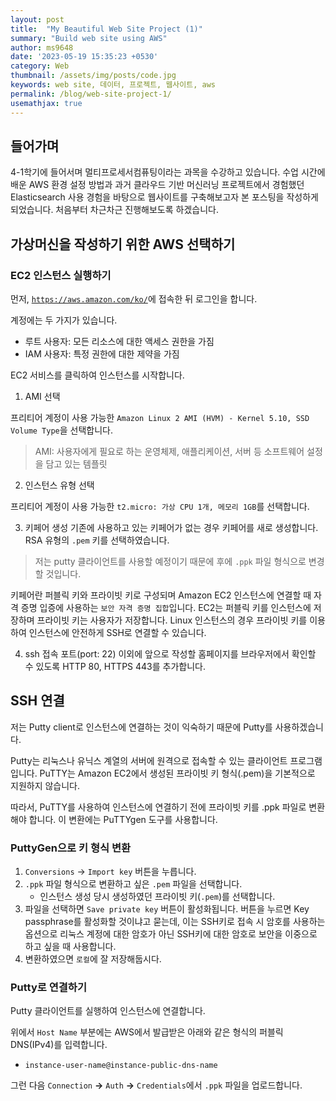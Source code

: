 ```yaml
---
layout: post
title:  "My Beautiful Web Site Project (1)"
summary: "Build web site using AWS"
author: ms9648
date: '2023-05-19 15:35:23 +0530'
category: Web
thumbnail: /assets/img/posts/code.jpg
keywords: web site, 데이터, 프로젝트, 웹사이트, aws
permalink: /blog/web-site-project-1/
usemathjax: true
---
```


## 들어가며
4-1학기에 들어서며 멀티프로세서컴퓨팅이라는 과목을 수강하고 있습니다. 수업 시간에 배운 AWS 환경 설정 방법과 과거 클라우드 기반 머신러닝 프로젝트에서 경험했던 Elasticsearch 사용 경험을 바탕으로 웹사이트를 구축해보고자 본 포스팅을 작성하게 되었습니다. 처음부터 차근차근 진행해보도록 하겠습니다.

## 가상머신을 작성하기 위한 AWS 선택하기
### EC2 인스턴스 실행하기
먼저, [`https://aws.amazon.com/ko/`](https://aws.amazon.com/ko/)에 접속한 뒤 로그인을 합니다.

계정에는 두 가지가 있습니다.
- 루트 사용자: 모든 리소스에 대한 액세스 권한을 가짐
- IAM 사용자: 특정 권한에 대한 제약을 가짐

EC2 서비스를 클릭하여 인스턴스를 시작합니다.

1. AMI 선택
   
  프리티어 계정이 사용 가능한 `Amazon Linux 2 AMI (HVM) - Kernel 5.10, SSD Volume Type`을 선택합니다.

> AMI: 사용자에게 필요로 하는 운영체제, 애플리케이션, 서버 등 소프트웨어 설정을 담고 있는 템플릿

2. 인스턴스 유형 선택
  
  프리티어 계정이 사용 가능한 `t2.micro: 가상 CPU 1개, 메모리 1GB`를 선택합니다.

3. 키페어 생성
  기존에 사용하고 있는 키페어가 없는 경우 키페어를 새로 생성합니다.
  RSA 유형의 `.pem` 키를 선택하였습니다.

> 저는 putty 클라이언트를 사용할 예정이기 때문에 후에 `.ppk` 파일 형식으로 변경할 것입니다.

키페어란 퍼블릭 키와 프라이빗 키로 구성되며 Amazon EC2 인스턴스에 연결할 때 자격 증명 입증에 사용하는 `보안 자격 증명 집합`입니다.
EC2는 퍼블릭 키를 인스턴스에 저장하며 프라이빗 키는 사용자가 저장합니다.
Linux 인스턴스의 경우 프라이빗 키를 이용하여 인스턴스에 안전하게 SSH로 연결할 수 있습니다.

4. ssh 접속 포트(port: 22) 이외에 앞으로 작성할 홈페이지를 브라우저에서 확인할 수 있도록 HTTP 80, HTTPS 443를 추가합니다.

## SSH 연결

저는 Putty client로 인스턴스에 연결하는 것이 익숙하기 때문에 Putty를 사용하겠습니다.

Putty는 리눅스나 유닉스 계열의 서버에 원격으로 접속할 수 있는 클라이언트 프로그램입니다. PuTTY는 Amazon EC2에서 생성된 프라이빗 키 형식(.pem)을 기본적으로 지원하지 않습니다. 

따라서, PuTTY를 사용하여 인스턴스에 연결하기 전에 프라이빗 키를 .ppk 파일로 변환해야 합니다. 이 변환에는 PuTTYgen 도구를 사용합니다.

### PuttyGen으로 키 형식 변환
1. `Conversions` → `Import key` 버튼을 누릅니다.
2. `.ppk` 파일 형식으로 변환하고 싶은 `.pem` 파일을 선택합니다.
     - 인스턴스 생성 당시 생성하였던 프라이빗 키(`.pem`)를 선택합니다.
3. 파일을 선택하면 `Save private key` 버튼이 활성화됩니다. 버튼을 누르면 Key passphrase를 활성화할 것이냐고 묻는데, 이는 SSH키로 접속 시 암호를 사용하는 옵션으로 리눅스 계정에 대한 암호가 아닌 SSH키에 대한 암호로 보안을 이중으로 하고 싶을 때 사용합니다.
4. 변환하였으면 `로컬`에 잘 저장해둡시다.

### Putty로 연결하기
Putty 클라이언트를 실행하여 인스턴스에 연결합니다.

위에서 `Host Name` 부분에는 AWS에서 발급받은 아래와 같은 형식의 퍼블릭 DNS(IPv4)를 입력합니다.
- `instance-user-name@instance-public-dns-name`

그런 다음 `Connection` **→** `Auth` **→** `Credentials`에서 `.ppk` 파일을 업로드합니다.

